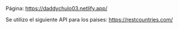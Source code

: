 Página: https://daddychulo03.netlify.app/

Se utilizo el siguiente API para los paises: https://restcountries.com/